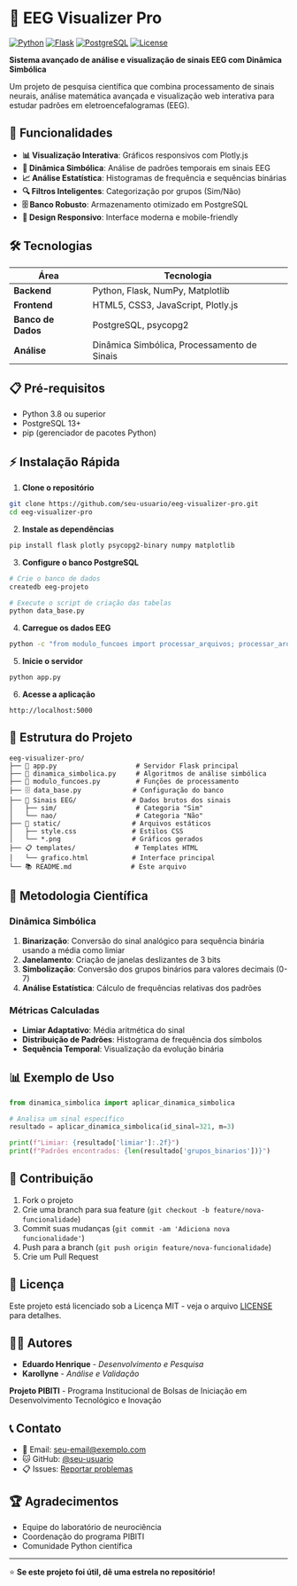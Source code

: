 # 🧠 EEG Visualizer Pro

[![Python](https://img.shields.io/badge/Python-3.8%2B-blue.svg)](https://python.org)
[![Flask](https://img.shields.io/badge/Flask-2.0%2B-green.svg)](https://flask.palletsprojects.com/)
[![PostgreSQL](https://img.shields.io/badge/PostgreSQL-13%2B-blue.svg)](https://postgresql.org)
[![License](https://img.shields.io/badge/License-MIT-yellow.svg)](LICENSE)

**Sistema avançado de análise e visualização de sinais EEG com Dinâmica Simbólica**

Um projeto de pesquisa científica que combina processamento de sinais neurais, análise matemática avançada e visualização web interativa para estudar padrões em eletroencefalogramas (EEG).

## 🚀 Funcionalidades

- **📊 Visualização Interativa**: Gráficos responsivos com Plotly.js
- **🧮 Dinâmica Simbólica**: Análise de padrões temporais em sinais EEG  
- **📈 Análise Estatística**: Histogramas de frequência e sequências binárias
- **🔍 Filtros Inteligentes**: Categorização por grupos (Sim/Não)
- **🗄️ Banco Robusto**: Armazenamento otimizado em PostgreSQL
- **📱 Design Responsivo**: Interface moderna e mobile-friendly

## 🛠️ Tecnologias

| Área | Tecnologia |
|------|------------|
| **Backend** | Python, Flask, NumPy, Matplotlib |
| **Frontend** | HTML5, CSS3, JavaScript, Plotly.js |
| **Banco de Dados** | PostgreSQL, psycopg2 |
| **Análise** | Dinâmica Simbólica, Processamento de Sinais |

## 📋 Pré-requisitos

- Python 3.8 ou superior
- PostgreSQL 13+ 
- pip (gerenciador de pacotes Python)

## ⚡ Instalação Rápida

1. **Clone o repositório**
```bash
git clone https://github.com/seu-usuario/eeg-visualizer-pro.git
cd eeg-visualizer-pro
```

2. **Instale as dependências**
```bash
pip install flask plotly psycopg2-binary numpy matplotlib
```

3. **Configure o banco PostgreSQL**
```bash
# Crie o banco de dados
createdb eeg-projeto

# Execute o script de criação das tabelas
python data_base.py
```

4. **Carregue os dados EEG**
```bash
python -c "from modulo_funcoes import processar_arquivos; processar_arquivos()"
```

5. **Inicie o servidor**
```bash
python app.py
```

6. **Acesse a aplicação**
```
http://localhost:5000
```

## 📂 Estrutura do Projeto

```
eeg-visualizer-pro/
├── 📄 app.py                    # Servidor Flask principal
├── 🧮 dinamica_simbolica.py     # Algoritmos de análise simbólica
├── 🔧 modulo_funcoes.py         # Funções de processamento
├── 🗄️ data_base.py             # Configuração do banco
├── 📁 Sinais EEG/              # Dados brutos dos sinais
│   ├── sim/                    # Categoria "Sim" 
│   └── nao/                    # Categoria "Não"
├── 🎨 static/                  # Arquivos estáticos
│   ├── style.css              # Estilos CSS
│   └── *.png                  # Gráficos gerados
├── 📋 templates/               # Templates HTML
│   └── grafico.html           # Interface principal
└── 📚 README.md               # Este arquivo
```

## 🧪 Metodologia Científica

### Dinâmica Simbólica
1. **Binarização**: Conversão do sinal analógico para sequência binária usando a média como limiar
2. **Janelamento**: Criação de janelas deslizantes de 3 bits
3. **Simbolização**: Conversão dos grupos binários para valores decimais (0-7)
4. **Análise Estatística**: Cálculo de frequências relativas dos padrões

### Métricas Calculadas
- **Limiar Adaptativo**: Média aritmética do sinal
- **Distribuição de Padrões**: Histograma de frequência dos símbolos
- **Sequência Temporal**: Visualização da evolução binária

## 📊 Exemplo de Uso

```python
from dinamica_simbolica import aplicar_dinamica_simbolica

# Analisa um sinal específico
resultado = aplicar_dinamica_simbolica(id_sinal=321, m=3)

print(f"Limiar: {resultado['limiar']:.2f}")
print(f"Padrões encontrados: {len(resultado['grupos_binarios'])}")
```

## 🤝 Contribuição

1. Fork o projeto
2. Crie uma branch para sua feature (`git checkout -b feature/nova-funcionalidade`)
3. Commit suas mudanças (`git commit -am 'Adiciona nova funcionalidade'`)
4. Push para a branch (`git push origin feature/nova-funcionalidade`)
5. Crie um Pull Request

## 📄 Licença

Este projeto está licenciado sob a Licença MIT - veja o arquivo [LICENSE](LICENSE) para detalhes.

## 👨‍💻 Autores

- **Eduardo Henrique** - *Desenvolvimento e Pesquisa*
- **Karollyne** - *Análise e Validação*

**Projeto PIBITI** - Programa Institucional de Bolsas de Iniciação em Desenvolvimento Tecnológico e Inovação

## 📞 Contato

- 📧 Email: [seu-email@exemplo.com](mailto:seu-email@exemplo.com)
- 🐱 GitHub: [@seu-usuario](https://github.com/seu-usuario)
- 📋 Issues: [Reportar problemas](https://github.com/seu-usuario/eeg-visualizer-pro/issues)

## 🏆 Agradecimentos

- Equipe do laboratório de neurociência
- Coordenação do programa PIBITI
- Comunidade Python científica

---

⭐ **Se este projeto foi útil, dê uma estrela no repositório!** 